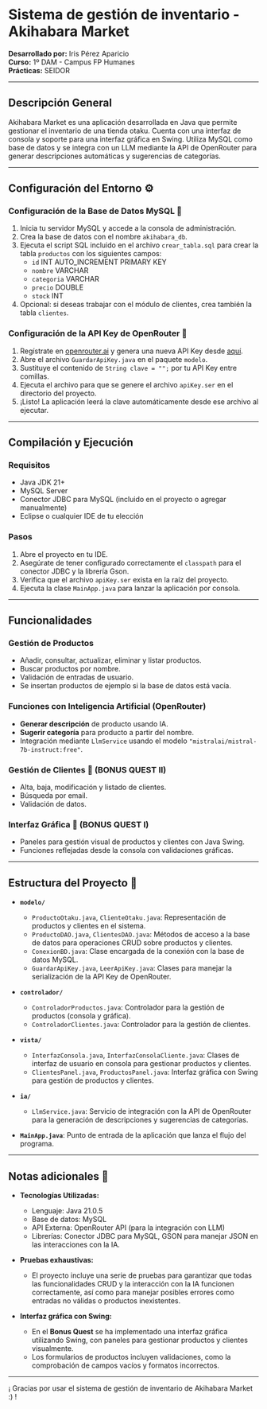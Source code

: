 # Sistema de gestión de inventario - Akihabara Market

**Desarrollado por:** Iris Pérez Aparicio  
**Curso:** 1º DAM - Campus FP Humanes  
**Prácticas:** SEIDOR  

---

## Descripción General

Akihabara Market es una aplicación desarrollada en Java que permite gestionar el inventario de una tienda otaku. Cuenta con una interfaz de consola y soporte para una interfaz gráfica en Swing. Utiliza MySQL como base de datos y se integra con un LLM mediante la API de OpenRouter para generar descripciones automáticas y sugerencias de categorías.

---

## Configuración del Entorno ⚙️

### Configuración de la Base de Datos MySQL 🐬

1. Inicia tu servidor MySQL y accede a la consola de administración.
2. Crea la base de datos con el nombre `akihabara_db`.
3. Ejecuta el script SQL incluido en el archivo `crear_tabla.sql` para crear la tabla `productos` con los siguientes campos:
   - `id` INT AUTO_INCREMENT PRIMARY KEY
   - `nombre` VARCHAR
   - `categoria` VARCHAR
   - `precio` DOUBLE
   - `stock` INT
4. Opcional: si deseas trabajar con el módulo de clientes, crea también la tabla `clientes`.

### Configuración de la API Key de OpenRouter 🔑

1. Regístrate en [openrouter.ai](https://openrouter.ai) y genera una nueva API Key desde [aquí](https://openrouter.ai/settings/keys).
2. Abre el archivo `GuardarApiKey.java` en el paquete `modelo`.
3. Sustituye el contenido de `String clave = "";` por tu API Key entre comillas.
4. Ejecuta el archivo para que se genere el archivo `apiKey.ser` en el directorio del proyecto.
5. ¡Listo! La aplicación leerá la clave automáticamente desde ese archivo al ejecutar.

---

## Compilación y Ejecución

### Requisitos

- Java JDK 21+
- MySQL Server
- Conector JDBC para MySQL (incluido en el proyecto o agregar manualmente)
- Eclipse o cualquier IDE de tu elección

### Pasos

1. Abre el proyecto en tu IDE.
2. Asegúrate de tener configurado correctamente el `classpath` para el conector JDBC y la librería Gson.
3. Verifica que el archivo `apiKey.ser` exista en la raíz del proyecto.
4. Ejecuta la clase `MainApp.java` para lanzar la aplicación por consola.

---

## Funcionalidades

### Gestión de Productos
- Añadir, consultar, actualizar, eliminar y listar productos.
- Buscar productos por nombre.
- Validación de entradas de usuario.
- Se insertan productos de ejemplo si la base de datos está vacía.

### Funciones con Inteligencia Artificial (OpenRouter)
- **Generar descripción** de producto usando IA.
- **Sugerir categoría** para producto a partir del nombre.
- Integración mediante `LlmService` usando el modelo `"mistralai/mistral-7b-instruct:free"`.

### Gestión de Clientes 👥 (BONUS QUEST II)
- Alta, baja, modificación y listado de clientes.
- Búsqueda por email.
- Validación de datos.

### Interfaz Gráfica 🎨 (BONUS QUEST I)
- Paneles para gestión visual de productos y clientes con Java Swing.
- Funciones reflejadas desde la consola con validaciones gráficas.

---

## Estructura del Proyecto 🧱

- **`modelo/`**
  - `ProductoOtaku.java`, `ClienteOtaku.java`: Representación de productos y clientes en el sistema.
  - `ProductoDAO.java`, `ClientesDAO.java`: Métodos de acceso a la base de datos para operaciones CRUD sobre productos y clientes.
  - `ConexionBD.java`: Clase encargada de la conexión con la base de datos MySQL.
  - `GuardarApiKey.java`, `LeerApiKey.java`: Clases para manejar la serialización de la API Key de OpenRouter.
  
- **`controlador/`**
  - `ControladorProductos.java`: Controlador para la gestión de productos (consola y gráfica).
  - `ControladorClientes.java`: Controlador para la gestión de clientes.

- **`vista/`**
  - `InterfazConsola.java`, `InterfazConsolaCliente.java`: Clases de interfaz de usuario en consola para gestionar productos y clientes.
  - `ClientesPanel.java`, `ProductosPanel.java`: Interfaz gráfica con Swing para gestión de productos y clientes.

- **`ia/`**
  - `LlmService.java`: Servicio de integración con la API de OpenRouter para la generación de descripciones y sugerencias de categorías.

- **`MainApp.java`**: Punto de entrada de la aplicación que lanza el flujo del programa.

---

## Notas adicionales 🔧

- **Tecnologías Utilizadas:**
  - Lenguaje: Java 21.0.5
  - Base de datos: MySQL
  - API Externa: OpenRouter API (para la integración con LLM)
  - Librerías: Conector JDBC para MySQL, GSON para manejar JSON en las interacciones con la IA.

- **Pruebas exhaustivas:**
  - El proyecto incluye una serie de pruebas para garantizar que todas las funcionalidades CRUD y la interacción con la IA funcionen correctamente, así como para manejar posibles errores como entradas no válidas o productos inexistentes.

- **Interfaz gráfica con Swing:**
  - En el **Bonus Quest** se ha implementado una interfaz gráfica utilizando Swing, con paneles para gestionar productos y clientes visualmente.
  - Los formularios de productos incluyen validaciones, como la comprobación de campos vacíos y formatos incorrectos.

---

¡ Gracias por usar el sistema de gestión de inventario de Akihabara Market :) !
